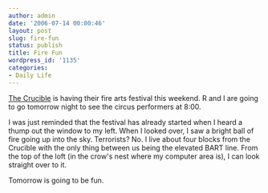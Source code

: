 ```yaml
---
author: admin
date: '2006-07-14 00:00:46'
layout: post
slug: fire-fun
status: publish
title: Fire Fun
wordpress_id: '1135'
categories:
- Daily Life
---
```

<a href="http://www.thecrucible.org/">The Crucible</a> is having their fire arts festival this weekend. R and I are going to go tomorrow night to see the circus performers at 8:00.

I was just reminded that the festival has already started when I heard a thump out the window to my left. When I looked over, I saw a bright ball of fire going up into the sky. Terrorists? No. I live about four blocks from the Crucible with the only thing between us being the elevated BART line. From the top of the loft (in the crow's nest where my computer area is), I can look straight over to it.

Tomorrow is going to be fun.
